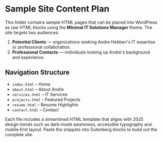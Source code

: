 # Sample Site Content Plan

This folder contains sample HTML pages that can be placed into WordPress as raw HTML blocks using the **Minimal IT Solutions Manager** theme. The site targets two audiences:

1. **Potential Clients** — organizations seeking Andre Hebben's IT expertise or professional collaboration.
2. **Professional Contacts** — individuals looking up Andre's background and experience.

## Navigation Structure

- `index.html` – Home
- `about.html` – About Andre
- `services.html` – IT Services
- `projects.html` – Featured Projects
- `resume.html` – Resume Highlights
- `contact.html` – Contact

Each file includes a streamlined HTML template that aligns with 2025 design trends such as dark‑mode awareness, accessible typography and mobile‑first layout. Paste the snippets into Gutenberg blocks to build out the complete site.
